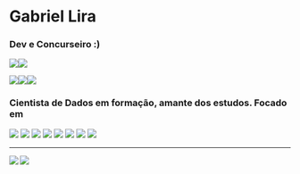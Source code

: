 

# Gabriel Lira
### Dev e Concurseiro :)

<img src="https://img.shields.io/static/v1?label=Overview&message=GabrielLira&color=023d9c&style=for-the-badge&logo=GitHub"><a href="https://www.linkedin.com/in/gabrielira/"><img src="https://img.shields.io/badge/LinkedIn-0077B5?style=for-the-badge&logo=linkedin&logoColor=white"></a>

<img src="https://img.shields.io/badge/Linux-FCC624?style=for-the-badge&logo=linux&logoColor=black"><img src="https://img.shields.io/badge/mac%20os-000000?style=for-the-badge&logo=apple&logoColor=white"><img src="https://img.shields.io/badge/Windows-0078D6?style=for-the-badge&logo=windows&logoColor=white">

### Cientista de Dados em formação, amante dos estudos. Focado em
<p>
<img src="https://img.shields.io/badge/Python-14354C?style=for-the-badge&logo=python&logoColor=white">
<img src="https://img.shields.io/badge/CSS3-1572B6?style=for-the-badge&logo=css3&logoColor=white">
<img src="https://img.shields.io/badge/JavaScript-323330?style=for-the-badge&logo=javascript&logoColor=F7DF1E">
<img src="https://img.shields.io/badge/TypeScript-007ACC?style=for-the-badge&logo=typescript&logoColor=white">
<img src="https://img.shields.io/badge/Shell_Script-121011?style=for-the-badge&logo=gnu-bash&logoColor=white">
<img src="https://img.shields.io/badge/React_Native-20232A?style=for-the-badge&logo=react&logoColor=61DAFB">
<img src="https://img.shields.io/badge/PostgreSQL-316192?style=for-the-badge&logo=postgresql&logoColor=white">
<img src="https://img.shields.io/badge/MySQL-00000F?style=for-the-badge&logo=mysql&logoColor=white">
</p>
<hr>
<img align='left' src="https://github-readme-stats.vercel.app/api?username=gabrie1lira&show_icons=true&title_color=023d9c&text_color=fff&icon_color=023d9c&bg_color=000&cache_seconds=2300">
<img align="left" src="https://github-readme-stats.vercel.app/api/top-langs/?username=gabrie1lira&layout=compact" />
